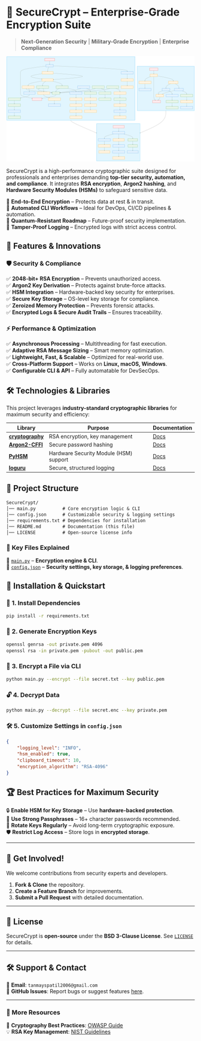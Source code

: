 # 🔐 SecureCrypt – Enterprise-Grade Encryption Suite  

> **Next-Generation Security** | **Military-Grade Encryption** | **Enterprise Compliance**  

![SecureCrypt](flowchart.svg)  

SecureCrypt is a high-performance cryptographic suite designed for professionals and enterprises demanding **top-tier security, automation, and compliance**. It integrates **RSA encryption**, **Argon2 hashing**, and **Hardware Security Modules (HSMs)** to safeguard sensitive data.  

🔹 **End-to-End Encryption** – Protects data at rest & in transit.  
🔹 **Automated CLI Workflows** – Ideal for DevOps, CI/CD pipelines & automation.  
🔹 **Quantum-Resistant Roadmap** – Future-proof security implementation.  
🔹 **Tamper-Proof Logging** – Encrypted logs with strict access control.  

## 🚀 Features & Innovations  

### 🛡️ **Security & Compliance**  
✅ **2048-bit+ RSA Encryption** – Prevents unauthorized access.  
✅ **Argon2 Key Derivation** – Protects against brute-force attacks.  
✅ **HSM Integration** – Hardware-backed key security for enterprises.  
✅ **Secure Key Storage** – OS-level key storage for compliance.  
✅ **Zeroized Memory Protection** – Prevents forensic attacks.  
✅ **Encrypted Logs & Secure Audit Trails** – Ensures traceability.  

### ⚡ **Performance & Optimization**  
✅ **Asynchronous Processing** – Multithreading for fast execution.  
✅ **Adaptive RSA Message Sizing** – Smart memory optimization.  
✅ **Lightweight, Fast, & Scalable** – Optimized for real-world use.  
✅ **Cross-Platform Support** – Works on **Linux, macOS, Windows**.  
✅ **Configurable CLI & API** – Fully automatable for DevSecOps.  

## 🛠️ Technologies & Libraries  

This project leverages **industry-standard cryptographic libraries** for maximum security and efficiency:  

| Library | Purpose | Documentation |
|---------|---------|--------------|
| **[cryptography](https://cryptography.io/en/latest/)** | RSA encryption, key management | [Docs](https://cryptography.io) |
| **[Argon2-CFFI](https://argon2-cffi.readthedocs.io/en/stable/)** | Secure password hashing | [Docs](https://argon2-cffi.readthedocs.io) |
| **[PyHSM](https://pypi.org/project/pyhsm/)** | Hardware Security Module (HSM) support | [Docs](https://pypi.org/project/pyhsm/) |
| **[loguru](https://loguru.readthedocs.io/en/stable/)** | Secure, structured logging | [Docs](https://loguru.readthedocs.io) |

## 📂 Project Structure  

```plaintext
SecureCrypt/
│── main.py          # Core encryption logic & CLI
│── config.json      # Customizable security & logging settings
│── requirements.txt # Dependencies for installation
│── README.md        # Documentation (this file)
│── LICENSE          # Open-source license info
```

### 📌 **Key Files Explained**  
🔹 [`main.py`](./main.py) – **Encryption engine & CLI**.  
🔹 [`config.json`](./config.json) – **Security settings, key storage, & logging preferences**.  

## 🚀 Installation & Quickstart  

### 🔧 **1. Install Dependencies**  
```bash
pip install -r requirements.txt
```

### 🔑 **2. Generate Encryption Keys**  
```bash
openssl genrsa -out private.pem 4096
openssl rsa -in private.pem -pubout -out public.pem
```

### 🔐 **3. Encrypt a File via CLI**  
```bash
python main.py --encrypt --file secret.txt --key public.pem
```

### 🔓 **4. Decrypt Data**  
```bash
python main.py --decrypt --file secret.enc --key private.pem
```

### 🛠 **5. Customize Settings in `config.json`**  
```json
{
    "logging_level": "INFO",
    "hsm_enabled": true,
    "clipboard_timeout": 10,
    "encryption_algorithm": "RSA-4096"
}
```

## 🏆 Best Practices for Maximum Security  

🔒 **Enable HSM for Key Storage** – Use **hardware-backed protection**.  
🔏 **Use Strong Passphrases** – 16+ character passwords recommended.  
🔄 **Rotate Keys Regularly** – Avoid long-term cryptographic exposure.  
🛡 **Restrict Log Access** – Store logs in **encrypted storage**.  

---

## 📢 Get Involved!  

We welcome contributions from security experts and developers.  

1. **Fork & Clone** the repository.  
2. **Create a Feature Branch** for improvements.  
3. **Submit a Pull Request** with detailed documentation.  

---

## 📜 License  

SecureCrypt is **open-source** under the **BSD 3-Clause License**. See [`LICENSE`](./LICENSE) for details.  

---

## 🛠 Support & Contact  

📧 **Email**: `tanmayspatil2006@gmail.com`  
📌 **GitHub Issues**: Report bugs or suggest features [here](../../issues).

---

### 🔗 More Resources  

🔐 **Cryptography Best Practices**: [OWASP Guide](https://owasp.org)  
💡 **RSA Key Management**: [NIST Guidelines](https://csrc.nist.gov)  
